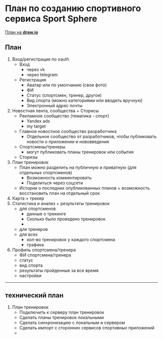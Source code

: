 # План по созданию спортивного сервиса Sport Sphere

[План на **draw.io**](https://app.diagrams.net/#G1E0zhtFdVOPsVzADN26oS5CFFNp3s0uri)

## План
1. Вход/регистрация по oauth
   - Вход
     - через vk
     - через telegram
   - Регистрация
     - Аватар или по умолчанию (свое фото)
     - ФИ
     - Статус (спортсмен, тренер, другое)
     - Вид спорта (можно категориями или вводить вручную)
     - Электронный адрес почты
2. Новостная лента, сообщества + Сторисы
   - Рекламное сообщество (тематика - спорт)
     - Yandex ads
     - my target
   - Главное новостное сообщество разработчика
     - Отдельное сообщество от разработчиков, чтобы публиковать новости о приложении и нововведения
   - Спортсмены/тренеры
     - могут публиковать планы тренировок или события
   - Сторизы
3. План тренировок
   - План можно разделить на публичную и приватную (для отдельных спортсменов)
     - Возможность комментировать
     - Поделиться через соцсети
   - Истории о последних опубликованных планов + возможность восстановить план на отдельный срок
4. Карта + трекер
5. Статистика и анализ + результаты тренировок
   - для спортсменов
     - данные о трекинге
     - Сколько было проведено тренировок
     - 
   - для тренеров
   - для всех
     - кол-во тренировок у каждого спортсмена
     - графика 
6. Профиль спортсмена/тренера
   - ФИ спортсмена/тренера
   - статус
   - вид спорта
   - результаты пройденные за все время
   - настройки

------------------------------------------
## технический план


1. План тренировок 
   - Подключить к серверу план тренировок
   - Сделать планы тренировок локальными
   - Сделать синхронизацию с локальным и сервером
   - Сделать импорт с сторонних сервисов спортивных приложений
   - 


